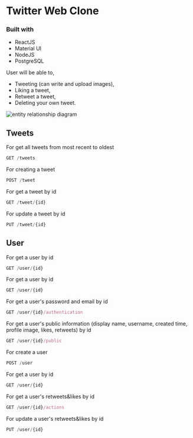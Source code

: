 # Twitter Web Clone

### Built with
- ReactJS
- Material UI
- NodeJS
- PostgreSQL

User will be able to,
- Tweeting (can write and upload images),
- Liking a tweet,
- Retweet a tweet,
- Deleting your own tweet.

<img alt="entity relationship diagram" src="https://user-images.githubusercontent.com/66164676/183708486-fbdac543-701d-4ac1-87ad-55f6a4a44303.png">

## Tweets

For get all tweets from most recent to oldest
```javascript
GET /tweets
```

For creating a tweet
```javascript
POST /tweet
```

For get a tweet by id
```javascript
GET /tweet/{id}
```

For update a tweet by id
```javascript
PUT /tweet/{id}
```

## User

For get a user by id
```javascript
GET /user/{id}
```

For get a user by id
```javascript
GET /user/{id}
```

For get a user's password and email by id
```javascript
GET /user/{id}/authentication
```

For get a user's public information (display name, username, created time, profile image, likes, retweets) by id
```javascript
GET /user/{id}/public
```

For create a user
```javascript
POST /user
```

For get a user by id
```javascript
GET /user/{id}
```

For get a user's retweets&likes by id
```javascript
GET /user/{id}/actions
```

For update a user's retweets&likes by id
```javascript
PUT /user/{id}
```
